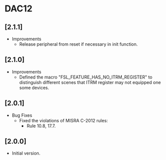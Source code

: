 # DAC12

## [2.1.1]

- Improvements
  - Release peripheral from reset if necessary in init function.

## [2.1.0]

- Improvements
  - Defined the macro "FSL_FEATURE_HAS_NO_ITRM_REGISTER" to distinguish
    different scenes that ITRM register may not equipped one some devices.

## [2.0.1]

- Bug Fixes
  - Fixed the violations of MISRA C-2012 rules:
    - Rule 10.8, 17.7.

## [2.0.0]

- Initial version.
